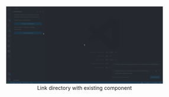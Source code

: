 <figure align="center">
  <img alt="Link-Directory" src="./gifs/link-dir.gif">
  <figcaption>Link directory with existing component</figcaption>
</figure>